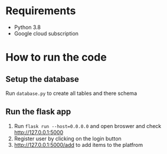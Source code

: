 # Requirements
- Python 3.8
- Google cloud subscription

# How to run the code
## Setup the database
Run `database.py` to create all tables and there schema

## Run the flask app
1. Run `flask run --host=0.0.0.0` and open broswer and check http://127.0.0.1:5000
2. Register user by clicking on the login button
3. http://127.0.0.1:5000/add to add items to the platfrom
   
